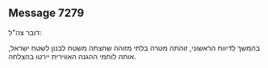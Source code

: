 ## Message 7279

דובר צה"ל:

בהמשך לדיווח הראשוני, זוהתה מטרה בלתי מזוהה שחצתה משטח לבנון לשטח ישראל, אותה לוחמי ההגנה האווירית יירטו בהצלחה.

